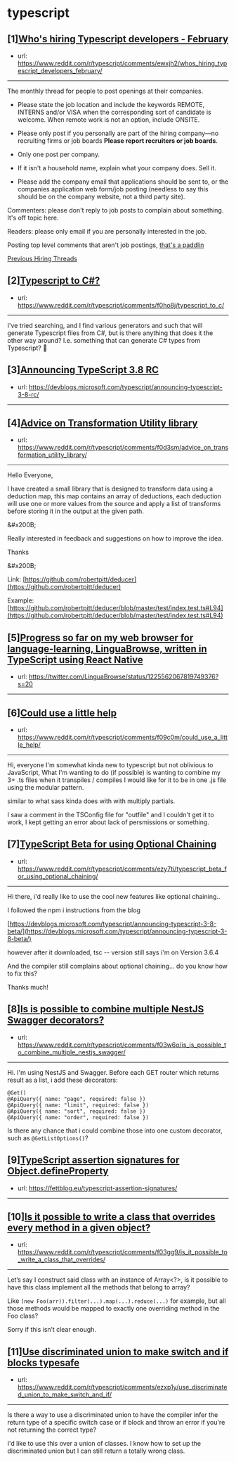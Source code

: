 # typescript
## [1][Who's hiring Typescript developers - February](https://www.reddit.com/r/typescript/comments/ewxjh2/whos_hiring_typescript_developers_february/)
- url: https://www.reddit.com/r/typescript/comments/ewxjh2/whos_hiring_typescript_developers_february/
---
The monthly thread for people to post openings at their companies.

* Please state the job location and include the keywords REMOTE, INTERNS and/or VISA when the corresponding sort of candidate is welcome. When remote work is not an option, include ONSITE.

* Please only post if you personally are part of the hiring company—no recruiting firms or job boards **Please report recruiters or job boards**. 

* Only one post per company. 

* If it isn't a household name, explain what your company does. Sell it.

* Please add the company email that applications should be sent to, or the companies application web form/job posting (needless to say this should be on the company website, not a third party site).


Commenters: please don't reply to job posts to complain about something. It's off topic here.

Readers: please only email if you are personally interested in the job. 

Posting top level comments that aren't job postings, [that's a paddlin](https://i.imgur.com/FxMKfnY.jpg)

[Previous Hiring Threads](https://www.reddit.com/r/typescript/search?sort=new&amp;restrict_sr=on&amp;q=flair%3AMonthly%2BHiring%2BThread)
## [2][Typescript to C#?](https://www.reddit.com/r/typescript/comments/f0ho8j/typescript_to_c/)
- url: https://www.reddit.com/r/typescript/comments/f0ho8j/typescript_to_c/
---
I've tried searching, and I find various generators and such that will generate Typescript files from C#, but is there anything that does it the other way around? I.e. something that can generate C# types from Typescript? 🤔
## [3][Announcing TypeScript 3.8 RC](https://www.reddit.com/r/typescript/comments/f01vnf/announcing_typescript_38_rc/)
- url: https://devblogs.microsoft.com/typescript/announcing-typescript-3-8-rc/
---

## [4][Advice on Transformation Utility library](https://www.reddit.com/r/typescript/comments/f0d3sm/advice_on_transformation_utility_library/)
- url: https://www.reddit.com/r/typescript/comments/f0d3sm/advice_on_transformation_utility_library/
---
Hello Everyone,

I have created a small library that is designed to transform data using a deduction map, this map contains an array of deductions, each deduction will use one or more values from the source and apply a list of transforms before storing it in the output at the given path.

&amp;#x200B;

Really interested in feedback and suggestions on how to improve the idea.

Thanks

&amp;#x200B;

Link: [https://github.com/robertpitt/deducer](https://github.com/robertpitt/deducer)

Example: [https://github.com/robertpitt/deducer/blob/master/test/index.test.ts#L94](https://github.com/robertpitt/deducer/blob/master/test/index.test.ts#L94)
## [5][Progress so far on my web browser for language-learning, LinguaBrowse, written in TypeScript using React Native](https://www.reddit.com/r/typescript/comments/f01it4/progress_so_far_on_my_web_browser_for/)
- url: https://twitter.com/LinguaBrowse/status/1225562067819749376?s=20
---

## [6][Could use a little help](https://www.reddit.com/r/typescript/comments/f09c0m/could_use_a_little_help/)
- url: https://www.reddit.com/r/typescript/comments/f09c0m/could_use_a_little_help/
---
Hi, everyone I'm somewhat kinda new to typescript but not oblivious to JavaScript, What I'm wanting to do (if possible) is wanting to combine my 3+ .ts files when it transpiles / compiles I would like for it to be in one .js file using the modular pattern.

similar to what sass kinda does with with multiply partials.

I saw a comment in the TSConfig file for "outfile" and I couldn't get it to work, I kept getting an error about lack of persmissions or something.
## [7][TypeScript Beta for using Optional Chaining](https://www.reddit.com/r/typescript/comments/ezy7ti/typescript_beta_for_using_optional_chaining/)
- url: https://www.reddit.com/r/typescript/comments/ezy7ti/typescript_beta_for_using_optional_chaining/
---
Hi there, i'd really like to use the cool new features like optional chaining..

I followed the npm i instructions from the blog

 [https://devblogs.microsoft.com/typescript/announcing-typescript-3-8-beta/](https://devblogs.microsoft.com/typescript/announcing-typescript-3-8-beta/) 

however after it downloaded, tsc -- version still says i'm on Version 3.6.4

And the compiler still complains about optional chaining... do you know how to fix this?

Thanks much!
## [8][Is is possible to combine multiple NestJS Swagger decorators?](https://www.reddit.com/r/typescript/comments/f03w6o/is_is_possible_to_combine_multiple_nestjs_swagger/)
- url: https://www.reddit.com/r/typescript/comments/f03w6o/is_is_possible_to_combine_multiple_nestjs_swagger/
---
Hi. I'm using NestJS and Swagger. Before each GET router which returns result as a list, i add these decorators:

    @Get()
    @ApiQuery({ name: "page", required: false })
    @ApiQuery({ name: "limit", required: false })
    @ApiQuery({ name: "sort", required: false })
    @ApiQuery({ name: "order", required: false })

Is there any chance that i could combine those into one custom decorator, such as `@GetListOptions()`?
## [9][TypeScript assertion signatures for Object.defineProperty](https://www.reddit.com/r/typescript/comments/ezpya1/typescript_assertion_signatures_for/)
- url: https://fettblog.eu/typescript-assertion-signatures/
---

## [10][Is it possible to write a class that overrides every method in a given object?](https://www.reddit.com/r/typescript/comments/f03gg9/is_it_possible_to_write_a_class_that_overrides/)
- url: https://www.reddit.com/r/typescript/comments/f03gg9/is_it_possible_to_write_a_class_that_overrides/
---
Let’s say I construct said class with an instance of Array&lt;?&gt;, is it possible to have this class implement all the methods that belong to array?

Like 
`(new Foo(arr)).filter(...).map(...).reduce(...)` 
for example, but all those methods would be mapped to exactly one overriding method in the Foo class?

Sorry if this isn’t clear enough.
## [11][Use discriminated union to make switch and if blocks typesafe](https://www.reddit.com/r/typescript/comments/ezxp1y/use_discriminated_union_to_make_switch_and_if/)
- url: https://www.reddit.com/r/typescript/comments/ezxp1y/use_discriminated_union_to_make_switch_and_if/
---
Is there a way to use a discriminated union to have the compiler infer the return type of a specific switch case or if block and throw an error if you're not returning the correct type?

I'd like to use this over a union of classes. I know how to set up the discriminated union but I can still return a totally wrong class.
